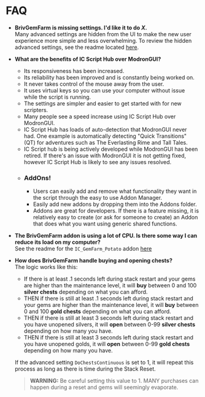 # FAQ

* **BrivGemFarm is missing settings. I'd like it to do _X_.**   
Many advanced settings are hidden from the UI to make the new user experience more simple and less overwhelming. To review the hidden advanced settings, see the readme located [here](./Addons/IC_BrivGemFarm_Performance/SETTINGS.md).

* **What are the benefits of IC Script Hub over ModronGUI?** 
  * Its responsiveness has been increased.
  * Its reliability has been improved and is constantly being worked on.
  * It never takes control of the mouse away from the user.
  * It uses virtual keys so you can use your computer without issue while the script is running.
  * The settings are simpler and easier to get started with for new scripters.  
  * Many people see a speed increase using IC Script Hub over ModronGUI.
  * IC Script Hub has loads of auto-detection that ModronGUI never had. One example is automatically detecting "Quick Transitions" (QT) for adventures such as The Everlasting Rime and Tall Tales. 
  * IC Script hub is being actively developed while ModronGUI has been retired. If there's an issue with ModronGUI it is not getting fixed, however IC Script Hub is likely to see any issues resolved.
  * ### AddOns! 
    * Users can easily add and remove what functionality they want in the script through the easy to use Addon Manager. 
    * Easily add new addons by dropping them into the Addons folder.
    * Addons are great for developers. If there is a feature missing, it is relatively easy to create (or ask for someone to create) an Addon that does what you want using generic shared functions.

* **The BrivGemFarm addon is using a lot of CPU. Is there some way I can reduce its load on my computer?**  
See the readme for the ``IC_GemFarm_Potato`` addon [here](./Addons/IC_BrivGemFarm_Potato/README.md)

* **How does BrivGemFarm handle buying and opening chests?**  
The logic works like this:
  * If there is at least .1 seconds left during stack restart and your gems are higher than the maintenance level, it will **buy** between 0 and 100 **silver chests** depending on what you can afford.
  * THEN if there is still at least .1 seconds left during stack restart and your gems are higher than the maintenance level, it will **buy** between 0 and 100 **gold chests** depending on what you can afford.
  * THEN if there is still at least 3 seconds left during stack restart and you have unopened silvers, it will **open** between 0-99 **silver chests** depending on how many you have.
  * THEN if there is still at least 3 seconds left during stack restart and you have unopened golds, it will **open** between 0-99 **gold chests** depending on how many you have.

  If the advanced setting ``DoChestsContinuous`` is set to 1, it will repeat this process as long as there is time during the Stack Reset.  
  > **WARNING:** Be careful setting this value to 1. MANY purchases can happen during a reset and gems will seemingly evaporate.  

